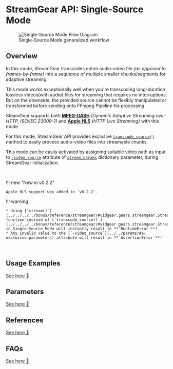 <!--
===============================================
vidgear library source-code is deployed under the Apache 2.0 License:

Copyright (c) 2019 Abhishek Thakur(@abhiTronix) <abhi.una12@gmail.com>

Licensed under the Apache License, Version 2.0 (the "License");
you may not use this file except in compliance with the License.
You may obtain a copy of the License at

   http://www.apache.org/licenses/LICENSE-2.0

Unless required by applicable law or agreed to in writing, software
distributed under the License is distributed on an "AS IS" BASIS,
WITHOUT WARRANTIES OR CONDITIONS OF ANY KIND, either express or implied.
See the License for the specific language governing permissions and
limitations under the License.
===============================================
-->

# StreamGear API: Single-Source Mode

<figure>
  <img src="../../../../assets/images/streamgear_file.webp" loading="lazy" alt="Single-Source Mode Flow Diagram" />
  <figcaption>Single-Source Mode generalized workflow</figcaption>
</figure>


## Overview

In this mode, StreamGear transcodes entire audio-video file _(as opposed to frames-by-frame)_ into a sequence of multiple smaller chunks/segments for adaptive streaming. 

This mode works exceptionally well when you're transcoding long-duration lossless videos(with audio) files for streaming that requires no interruptions. But on the downside, the provided source cannot be flexibly manipulated or transformed before sending onto FFmpeg Pipeline for processing.

SteamGear supports both [**MPEG-DASH**](https://www.encoding.com/mpeg-dash/) _(Dynamic Adaptive Streaming over HTTP, ISO/IEC 23009-1)_  and [**Apple HLS**](https://developer.apple.com/documentation/http_live_streaming) _(HTTP Live Streaming)_ with this mode.

For this mode, StreamGear API provides exclusive [`transcode_source()`](../../../../bonus/reference/streamgear/#vidgear.gears.streamgear.StreamGear.transcode_source) method to easily process audio-video files into streamable chunks.

This mode can be easily activated by assigning suitable video path as input to [`-video_source`](../../params/#a-exclusive-parameters) attribute of [`stream_params`](../../params/#stream_params) dictionary parameter, during StreamGear initialization.

&emsp;

!!! new "New in v0.2.2" 

    Apple HLS support was added in `v0.2.2`.


!!! warning 

    * Using [`stream()`](../../../../bonus/reference/streamgear/#vidgear.gears.streamgear.StreamGear.stream) function instead of [`transcode_source()`](../../../../bonus/reference/streamgear/#vidgear.gears.streamgear.StreamGear.transcode_source) in Single-Source Mode will instantly result in **`RuntimeError`**!
    * Any invalid value to the [`-video_source`](../../params/#a-exclusive-parameters) attribute will result in **`AssertionError`**! 

&thinsp;

## Usage Examples

<div>
<a href="../usage/">See here 🚀</a>
</div>

## Parameters

<div>
<a href="../../params/">See here 🚀</a>
</div>

## References

<div>
<a href="../../../../bonus/reference/streamgear/">See here 🚀</a>
</div>


## FAQs

<div>
<a href="../../../../help/streamgear_faqs/">See here 🚀</a>
</div>


&thinsp;